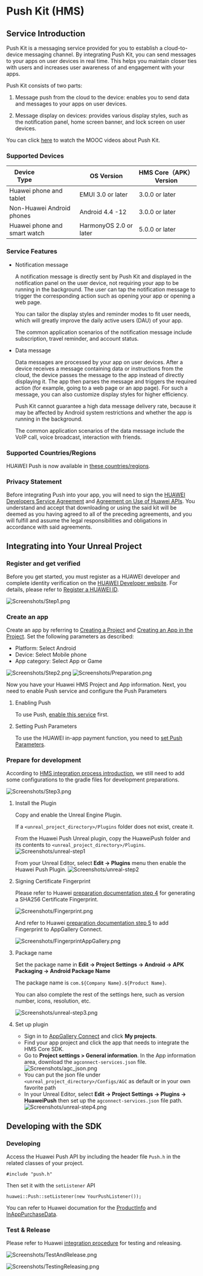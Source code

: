 # Push Kit (HMS)

## Service Introduction

Push Kit is a messaging service provided for you to establish a cloud-to-device messaging channel. By integrating Push Kit, you can send messages to your apps on user devices in real time. This helps you maintain closer ties with users and increases user awareness of and engagement with your apps.

Push Kit consists of two parts:

1. Message push from the cloud to the device: enables you to send data and messages to your apps on user devices.

2. Message display on devices: provides various display styles, such as the notification panel, home screen banner, and lock screen on user devices.

You can click [here](https://developer.huawei.com/consumer/en/training/detail/101583005582480166) to watch the MOOC videos about Push Kit.

### Supported Devices

| <div style="width:80px">Device Type</div>                       | OS Version                | HMS Core（APK）Version                                                     |
  | ------------------------------------------------------------ | ----------------------- | ------------------------------------------------------------ |
  | Huawei phone and tablet | EMUI 3.0 or later                   | 3.0.0 or later |
  | Non-Huawei Android phones | Android 4.4 -12             | 3.0.0 or later                         |
  | Huawei phone and smart watch | HarmonyOS 2.0 or later                    | 5.0.0 or later |

### Service Features

- Notification message

    A notification message is directly sent by Push Kit and displayed in the notification panel on the user device, not requiring your app to be running in the background. The user can tap the notification message to trigger the corresponding action such as opening your app or opening a web page.

    You can tailor the display styles and reminder modes to fit user needs, which will greatly improve the daily active users (DAU) of your app.

    The common application scenarios of the notification message include subscription, travel reminder, and account status.
- Data message

    Data messages are processed by your app on user devices. After a device receives a message containing data or instructions from the cloud, the device passes the message to the app instead of directly displaying it. The app then parses the message and triggers the required action (for example, going to a web page or an app page). For such a message, you can also customize display styles for higher efficiency.

    Push Kit cannot guarantee a high data message delivery rate, because it may be affected by Android system restrictions and whether the app is running in the background.

    The common application scenarios of the data message include the VoIP call, voice broadcast, interaction with friends.

### Supported Countries/Regions
HUAWEI Push is now available in [these countries/regions](https://developer.huawei.com/consumer/en/doc/development/HMSCore-Guides/support-regions-0000001050047520).

### Privacy Statement
Before integrating Push into your app, you will need to sign the [HUAWEI Developers Service Agreement](https://developer.huawei.com/consumer/en/doc/start/agreement-0000001052728169) and [Agreement on Use of Huawei APIs](https://developer.huawei.com/consumer/en/doc/distribution/app/10129). You understand and accept that downloading or using the said kit will be deemed as you having agreed to all of the preceding agreements, and you will fulfill and assume the legal responsibilities and obligations in accordance with said agreements.

## Integrating into Your Unreal Project

### Register and get verified

Before you get started, you must register as a HUAWEI developer and complete identity verification on the [HUAWEI Developer website](https://developer.huawei.com/consumer/en). For details, please refer to [Register a HUAWEI ID](https://developer.huawei.com/consumer/en/doc/10104).

![Screenshots/Step1.png](Screenshots/Step1.png)

### Create an app
Create an app by referring to [Creating a Project](https://developer.huawei.com/consumer/en/doc/development/AppGallery-connect-Guides/agc-get-started#createproject) and [Creating an App in the Project](https://developer.huawei.com/consumer/en/doc/development/AppGallery-connect-Guides/agc-get-started#createapp). Set the following parameters as described:
- Platform: Select Android
- Device: Select Mobile phone
- App category: Select App or Game

![Screenshots/Step2.png](Screenshots/Step2.png)
![Screenshots/Preparation.png](Screenshots/Preparation.png)

Now you have your Huawei HMS Project and App information. Next, you need to enable Push service and configure the Push Parameters

1. Enabling Push
    
    To use Push, [enable this service](https://developer.huawei.com/consumer/en/doc/distribution/app/agc-help-enabling-service-0000001146598793#EN-US_TOPIC_0000001146598793__en-us_topic_0000001064950324_section135355454314) first.

2. Setting Push Parameters

    To use the HUAWEI in-app payment function, you need to [set Push Parameters](https://developer.huawei.com/consumer/en/doc/development/HMSCore-Guides/config-agc-0000001050033072).

### Prepare for development

According to [HMS integration process introduction](https://developer.huawei.com/consumer/en/codelab/HMSPreparation/index.html#6), we still need to add some configurations to the gradle files for development preparations.

![Screenshots/Step3.png](Screenshots/Step3.png)


1. Install the Plugin

   Copy and enable the Unreal Engine Plugin.

   If a `<unreal_project_directory>/Plugins` folder does not exist, create it.

   From the Huawei Push Unreal plugin, copy the HuaweiPush folder and its contents to `<unreal_project_directory>/Plugins`.
   ![Screenshots/unreal-step1](Screenshots/unreal_step1.png)

   From your Unreal Editor, select **Edit -> Plugins** menu then enable the Huawei Push Plugin.
   ![Screenshots/unreal-step2](Screenshots/unreal_step2.png)

2. Signing Certificate Fingerprint

   Please refer to Huawei [preparation documentation step 4](https://developer.huawei.com/consumer/en/codelab/HMSPreparation/index.html#3) for generating a SHA256 Certificate Fingerprint.

   ![Screenshots/Fingerprint.png](Screenshots/Fingerprint.png)

   And refer to Huawei [preparation documentation step 5](https://developer.huawei.com/consumer/en/codelab/HMSPreparation/index.html#4) to add Fingerprint to AppGallery Connect.

   ![Screenshots/FingerprintAppGallery.png](Screenshots/FingerprintAppGallery.png)

3. Package name

   Set the package name in **Edit -> Project Settings -> Android -> APK Packaging -> Android Package Name**

   The package name is `com.${Company Name}.${Product Name}`.

   You can also complete the rest of the settings here, such as version number, icons, resolution, etc. 

   ![Screenshots/unreal-step3.png](Screenshots/unreal_step3.png)

4. Set up plugin

   - Sign in to [AppGallery Connect](https://developer.huawei.com/consumer/en/service/josp/agc/index.html) and click **My projects**.
   - Find your app project and click the app that needs to integrate the HMS Core SDK.
   - Go to **Project settings > General information**. In the App information area, download the `agconnect-services.json` file.
   ![Screenshots/agc_json.png](Screenshots/agc_json.png)
   - You can put the json file under `<unreal_project_directory>/Configs/AGC` as default or in your own favorite path
   - In your Unreal Editor, select **Edit -> Project Settings -> Plugins -> HuaweiPush** then set up the `agconnect-services.json` file path.
   ![Screenshots/unreal-step4.png](Screenshots/unreal_step4.png)


## Developing with the SDK

### Developing

Access the Huawei Push API by including the header file `Push.h` in the related classes of your project.

```
#include "push.h"
```

Then set it with the `setListener` API

```
huawei::Push::setListener(new YourPushListener());
```

You can refer to Huawei documation for the [ProductInfo](https://developer.huawei.com/consumer/en/doc/development/HMSCore-References/productinfo-0000001050135784) and [InAppPurchaseData](https://developer.huawei.com/consumer/en/doc/development/HMSCore-References/inapppurchasedata-0000001050137635).


### Test & Release

Please refer to Huawei [integration procedure](https://developer.huawei.com/consumer/en/doc/start/htiHMSCore) for testing and releasing.

![Screenshots/TestAndRelease.png](Screenshots/TestAndRelease.png)

![Screenshots/TestingReleasing.png](Screenshots/TestingReleasing.png)